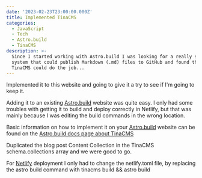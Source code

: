 ```yaml
---
date: '2023-02-23T23:00:00.000Z'
title: Implemented TinaCMS
categories:
  - JavaScript
  - Tech
  - Astro.build
  - TinaCMS
description: >-
  Since I started working with Astro.build I was looking for a really simple CMS
  system that could publish Markdown (.md) files to GitHub and found that
  TinaCMS could do the job...
---
```


Implemented it to this website and going to give it a try to see if I'm going to keep it.

Adding it to an existing [Astro.build](https://astro.build "Link to Astro.build website") website was quite easy. I only had some troubles with getting it to build and deploy correctly in Netlify, but that was mainly because I was editing the build commands in the wrong location.

Basic information on how to implement it on your [Astro.build](https://astro.build "Link to Astro.build website") website can be found on the [Astro.build docs page about TinaCMS](https://docs.astro.build/en/guides/cms/tina-cms/ "Link to Astro.build docs website guide to implement TinaCMS")

Duplicated the blog post Content Collection in the TinaCMS schema.collections array and we were good to go.

For [Netlify](https://www.netlify.com "Link to Netlify website") deployment I only had to change the netlify.toml file, by replacing the astro build command with tinacms build && astro build
